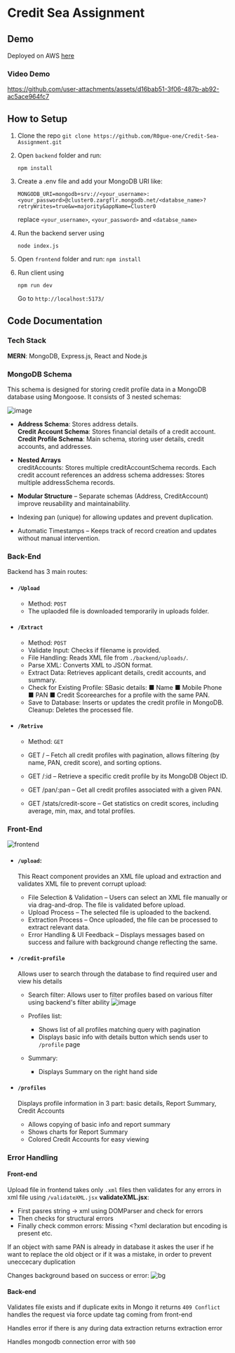 # Credit Sea Assignment 
## Demo
Deployed on AWS [here](http://3.108.59.253:5173/)
### Video Demo


https://github.com/user-attachments/assets/d16bab51-3f06-487b-ab92-ac5ace964fc7



## How to Setup
1. Clone the repo `git clone https://github.com/R0gue-one/Credit-Sea-Assignment.git`
2. Open `backend` folder and run:
   ```
   npm install
   ```
3. Create a .env file and add your MongoDB URI like:
    ```
    MONGODB_URI=mongodb+srv://<your_username>:<your_password>@cluster0.zargflr.mongodb.net/<databse_name>?retryWrites=true&w=majority&appName=Cluster0
    ```
    replace `<your_username>`, `<your_password>` and `<databse_name>`

4. Run the backend server using
   ```
   node index.js
   ```
5. Open `frontend` folder and run: `npm install`
6. Run client using
   ```
   npm run dev
   ```
    Go to `http://localhost:5173/`



## Code Documentation
### Tech Stack
**MERN**: MongoDB, Express.js, React and Node.js

### MongoDB Schema
This schema is designed for storing credit profile data in a MongoDB database using Mongoose. It consists of 3 nested schemas:

![image](https://github.com/user-attachments/assets/4e17c6ba-97f1-46e3-b535-607af2d3501b)


-  **Address Schema**: Stores address details.<br>
   **Credit Account Schema**: Stores financial details of a credit account.<br>
   **Credit Profile Schema**: Main schema, storing user details, credit accounts, and addresses.

-  **Nested Arrays**<br>
   creditAccounts: Stores multiple creditAccountSchema records. Each credit account references an address schema
   addresses: Stores multiple addressSchema records.

-  **Modular Structure** – Separate schemas (Address, CreditAccount) improve reusability and maintainability.
-  Indexing pan (unique) for allowing updates and prevent duplication.
-  Automatic Timestamps – Keeps track of record creation and updates without manual intervention.

### Back-End 
Backend has 3 main routes:
- #### `/Upload`
   - Method: `POST` 
   - The uplaoded file is downloaded temporarily in uploads folder.
- #### `/Extract`
   - Method: `POST`
   - Validate Input: Checks if filename is provided.
   - File Handling: Reads XML file from `./backend/uploads/`.
   - Parse XML: Converts XML to JSON format.
   - Extract Data: Retrieves applicant details, credit accounts, and summary.
   - Check for Existing Profile: SBasic details:
   ■ Name
   ■ Mobile Phone
   ■ PAN
   ■ Credit Scoreearches for a profile with the same PAN.
   - Save to Database: Inserts or updates the credit profile in MongoDB.
Cleanup: Deletes the processed file.   
- #### `/Retrive`
   - Method: `GET`
   - GET / – Fetch all credit profiles with pagination, allows filtering (by name, PAN, credit score), and sorting options.

   - GET /:id – Retrieve a specific credit profile by its MongoDB Object ID.

   - GET /pan/:pan – Get all credit profiles associated with a given PAN.

   - GET /stats/credit-score – Get statistics on credit scores, including average, min, max, and total profiles.
 

### Front-End

![frontend](https://github.com/user-attachments/assets/11f2a79b-21ad-4a19-a8b3-a6b0ba977e81)


- #### `/upload`:
  This React component provides an XML file upload and extraction and validates XML file to prevent corrupt upload:

   - File Selection & Validation – Users can select an XML file manually or via drag-and-drop. The file is validated before upload.
   - Upload Process – The selected file is uploaded to the backend.   
   - Extraction Process – Once uploaded, the file can be processed to extract relevant data.
   - Error Handling & UI Feedback – Displays messages based on success and failure with background change reflecting the same.
- #### `/credit-profile`
  Allows user to search through the database to find required user and view his details
  - Search filter: Allows user to filter profiles based on various filter using backend's filter ability
    ![image](https://github.com/user-attachments/assets/b521321f-e16d-44d3-a6e7-1571d244e16f)
 
  - Profiles list:
    - Shows list of all profiles matching query with pagination
    - Displays basic info with details button which sends user to `/profile` page

  - Summary: 
    - Displays Summary on the right hand side
      
- #### `/profiles`
  Displays profile information in 3 part: basic details, Report Summary, Credit Accounts
  - Allows copying of basic info and report summary
  - Shows charts for Report Summary
  - Colored Credit Accounts for easy viewing 


### Error Handling

#### Front-end
Upload file in frontend takes only `.xml` files then validates for any errors in xml file using `/validateXML.jsx`
**validateXML.jsx**:
   - First pasres string -> xml using DOMParser and check for errors
   - Then checks for structural errors
   - Finally check common errors: Missing <?xml declaration but encoding is present etc.

If an object with same PAN is already in database it askes the user if he want to replace the old object or if it was a mistake, in order to prevent uneccecary duplication

Changes background based on success or error:
![bg](https://github.com/user-attachments/assets/f7b18465-359b-4808-ab04-00adbd495345)

#### Back-end
Validates file exists and if duplicate exits in Mongo it returns `409 Conflict` handles the request via force update tag coming from front-end

Handles error if there is any during data extraction returns extraction error

Handles mongodb connection error with `500`
